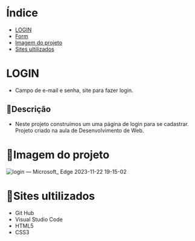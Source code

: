 # Índice

* [LOGIN](#login)
* [Form](#descricao)
* [Imagem do projeto](#imagem-do-projeto)
* [Sites ultilizados](#sites-ultilizados)

# LOGIN
- Campo de e-mail e senha, site para fazer login.

## 🐙Descrição 
- Neste projeto construímos um uma página de login para se cadastrar. 
Projeto criado na aula de Desenvolvimento de Web.

# 🐋Imagem do projeto 
![login — Microsoft_ Edge 2023-11-22 19-15-02](https://github.com/juliadutraves/login/assets/140835384/26aa6a07-17ba-4c19-a405-f8313502f26e)

# 🐡Sites ultilizados 
 - Git Hub
 - Visual Studio Code
 - HTML5
 - CSS3

 